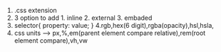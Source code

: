 <!-- ** Css Summary -->

1. .css extension
2. 3 option to add 1. inline 2. external 3. embaded
3. selector{
   property: value;
   }
   4.rgb,hex(6 digit),rgba(opacity),hsl,hsla,
4. css units --> px,%,em(parent element compare relative),rem(root element compare),vh,vw
